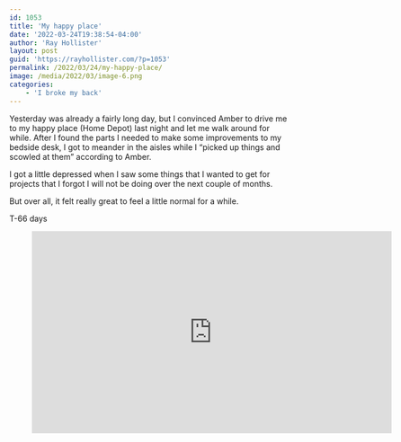 ```yaml
---
id: 1053
title: 'My happy place'
date: '2022-03-24T19:38:54-04:00'
author: 'Ray Hollister'
layout: post
guid: 'https://rayhollister.com/?p=1053'
permalink: /2022/03/24/my-happy-place/
image: /media/2022/03/image-6.png
categories:
    - 'I broke my back'
---
```


Yesterday was already a fairly long day, but I convinced Amber to drive me to my happy place (Home Depot) last night and let me walk around for while. After I found the parts I needed to make some improvements to my bedside desk, I got to meander in the aisles while I “picked up things and scowled at them” according to Amber.

I got a little depressed when I saw some things that I wanted to get for projects that I forgot I will not be doing over the next couple of months.

But over all, it felt really great to feel a little normal for a while.

T-66 days

<figure class="wp-block-embed-youtube wp-block-embed is-type-video is-provider-youtube wp-embed-aspect-16-9 wp-has-aspect-ratio"><div class="wp-block-embed__wrapper"><iframe allow="accelerometer; autoplay; clipboard-write; encrypted-media; gyroscope; picture-in-picture" allowfullscreen="" frameborder="0" height="360" loading="lazy" src="https://www.youtube.com/embed/5smvWABJftc?feature=oembed" title="Scowling" width="640"></iframe></div></figure>